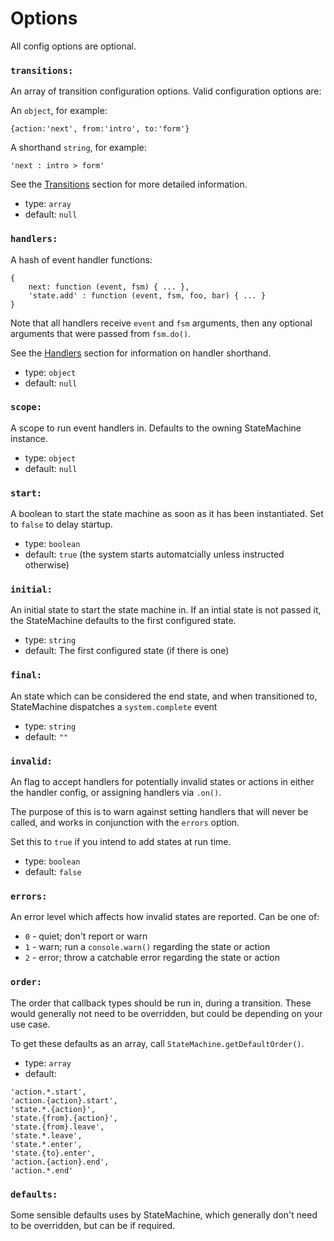# Options


All config options are optional.

### `transitions:`

An array of transition configuration options. Valid configuration options are:

An `object`, for example:

```
{action:'next', from:'intro', to:'form'}
```

A shorthand `string`, for example:

```
'next : intro > form'
```

See the [Transitions](transitions.md) section for more detailed information.

- type: `array`
- default: `null`

### `handlers:`

A hash of event handler functions:

```
{
    next: function (event, fsm) { ... },
    'state.add' : function (event, fsm, foo, bar) { ... }
}
```

Note that all handlers receive `event` and `fsm` arguments, then any optional arguments that were passed from `fsm.do()`.

See the [Handlers](handlers.md) section for information on handler shorthand.

- type: `object`
- default: `null`

### `scope:`

A scope to run event handlers in. Defaults to the owning StateMachine instance.

- type: `object`
- default: `null`

### `start:` 

A boolean to start the state machine as soon as it has been instantiated. Set to `false` to delay startup.

- type: `boolean`
- default: `true` (the system starts automatcially unless instructed otherwise)

### `initial:`

An initial state to start the state machine in. If an intial state is not passed it, the StateMachine defaults to the first configured state.

- type: `string`
- default: The first configured state (if there is one)

### `final:`

An state which can be considered the end state, and when transitioned to, StateMachine dispatches a `system.complete` event

- type: `string`
- default: `""`

### `invalid:`

An flag to accept handlers for potentially invalid states or actions in either the handler config, or assigning handlers via `.on()`.

The purpose of this is to warn against setting handlers that will never be called, and works in conjunction with the `errors` option.

Set this to `true` if you intend to add states at run time.

- type: `boolean`
- default: `false`

### `errors:`

An error level which affects how invalid states are reported. Can be one of:

- `0` - quiet; don't report or warn
- `1` - warn; run a `console.warn()` regarding the state or action
- `2` - error; throw a catchable error regarding the state or action

### `order:`

The order that callback types should be run in, during a transition. These would generally not need to be overridden, but could be depending on your use case.

To get these defaults as an array, call `StateMachine.getDefaultOrder()`.

- type: `array`
- default: 

```
'action.*.start',
'action.{action}.start',
'state.*.{action}',
'state.{from}.{action}',
'state.{from}.leave',
'state.*.leave',
'state.*.enter',
'state.{to}.enter',
'action.{action}.end',
'action.*.end'
```

### `defaults:`

Some sensible defaults uses by StateMachine, which generally don't need to be overridden, but can be if required.